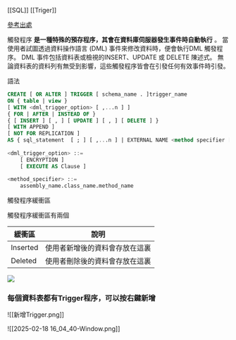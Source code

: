 [[SQL]] [[Triger]]

[參考出處](https://hackmd.io/@johnsonnote/sqlds_sql_trigger)

觸發程序 **是一種特殊的預存程序，其會在資料庫伺服器發生事件時自動執行** 。 當使用者試圖透過資料操作語言 (DML) 事件來修改資料時，便會執行DML 觸發程序。 DML 事件包括資料表或檢視的INSERT、UPDATE 或 DELETE 陳述式。 無論資料表的資料列有無受到影響，這些觸發程序皆會在引發任何有效事件時引發。

語法
```SQL
CREATE [ OR ALTER ] TRIGGER [ schema_name . ]trigger_name   
ON { table | view }   
[ WITH <dml_trigger_option> [ ,...n ] ]  
{ FOR | AFTER | INSTEAD OF }   
{ [ INSERT ] [ , ] [ UPDATE ] [ , ] [ DELETE ] }   
[ WITH APPEND ]  
[ NOT FOR REPLICATION ]   
AS { sql_statement  [ ; ] [ ,...n ] | EXTERNAL NAME <method specifier [ ; ] > }  
  
<dml_trigger_option> ::=  
    [ ENCRYPTION ]  
    [ EXECUTE AS Clause ]  
  
<method_specifier> ::=  
    assembly_name.class_name.method_name  
```

觸發程序緩衝區

觸發程序緩衝區有兩個

| 緩衝區      | 說明              |
| -------- | --------------- |
| Inserted | 使用者新增後的資料會存放在這裏 |
| Deleted  | 使用者刪除後的資料會存放在這裏 |
![](https://hackmd.io/_uploads/B1n4XaQLs.png)

### 每個資料表都有Trigger程序，可以按右鍵新增

![[新增Trigger.png]]

![[2025-02-18 16_04_40-Window.png]]
